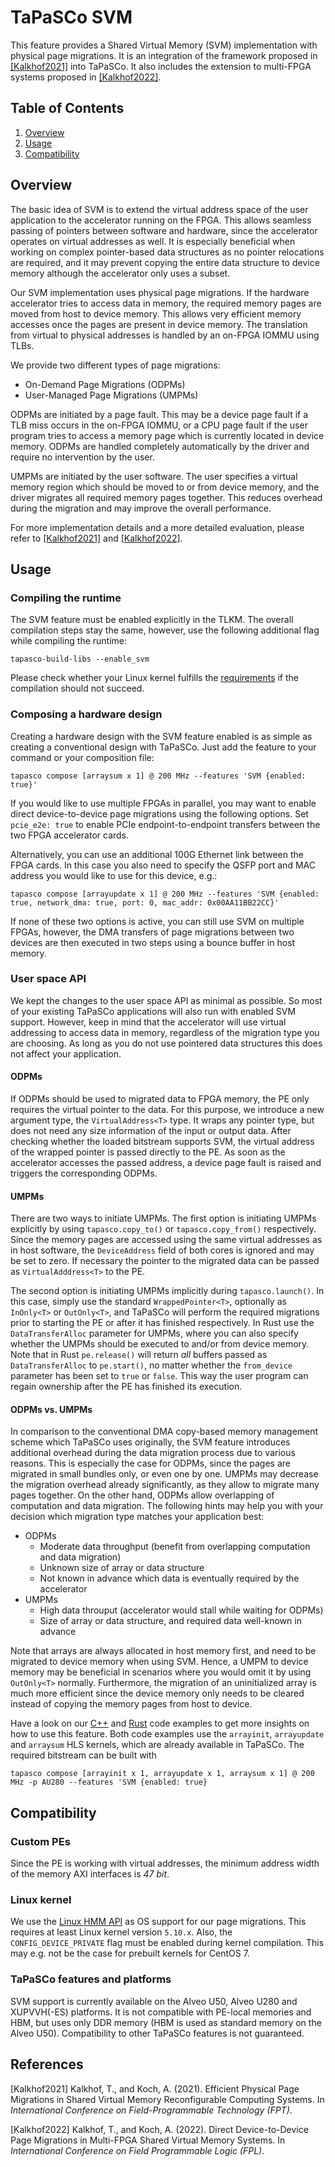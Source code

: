 TaPaSCo SVM
======================

This feature provides a Shared Virtual Memory (SVM) implementation with physical page
migrations. It is an integration of the framework proposed in [[Kalkhof2021]](#fpt_paper) into TaPaSCo.
It also includes the extension to multi-FPGA systems proposed in [[Kalkhof2022]](#fpl_paper).

Table of Contents
-----------------
  1. [Overview](#overview)
  2. [Usage](#usage)
  3. [Compatibility](#compatibility)

Overview <a name="overview"/>
--------

The basic idea of SVM is to extend the virtual address space of the user application to
the accelerator running on the FPGA. This allows seamless passing of pointers between
software and hardware, since the accelerator operates on virtual addresses as well.
It is especially beneficial when working on complex pointer-based data structures as
no pointer relocations are required, and it may prevent copying the entire data
structure to device memory although the accelerator only uses a subset.

Our SVM implementation uses physical page migrations. If the hardware accelerator tries
to access data in memory, the required memory pages are moved from host to device
memory. This allows very efficient memory accesses once the pages are present in
device memory. The translation from virtual to physical addresses is handled by an
on-FPGA IOMMU using TLBs.

We provide two different types of page migrations:
  - On-Demand Page Migrations (ODPMs)
  - User-Managed Page Migrations (UMPMs)

ODPMs are initiated by a page fault. This may be a device page fault if a TLB miss
occurs in the on-FPGA IOMMU, or a CPU page fault if the user program tries to access
a memory page which is currently located in device memory. ODPMs are handled completely
automatically by the driver and require no intervention by the user.

UMPMs are initiated by the user software. The user specifies a virtual memory region
which should be moved to or from device memory, and the driver migrates all required
memory pages together. This reduces overhead during the migration and may improve the
overall performance.

For more implementation details and a more detailed evaluation, please refer to [[Kalkhof2021]](#fpt_paper) and
[[Kalkhof2022]](#fpl_paper).

Usage <a name="usage"/>
-----

### Compiling the runtime

The SVM feature must be enabled explicitly in the TLKM. The overall
compilation steps stay the same, however, use the following additional flag while
compiling the runtime:

```
tapasco-build-libs --enable_svm
```

Please check whether your Linux kernel fulfills the [requirements](#kernel) if the compilation should not succeed.

### Composing a hardware design

Creating a hardware design with the SVM feature enabled is as simple as creating a
conventional design with TaPaSCo. Just add the feature to your command or your
composition file:

```
tapasco compose [arraysum x 1] @ 200 MHz --features 'SVM {enabled: true}'
```

If you would like to use multiple FPGAs in parallel, you may want to enable direct device-to-device page migrations
using the following options. Set ```pcie_e2e: true``` to enable PCIe endpoint-to-endpoint transfers between the two
FPGA accelerator cards.

Alternatively, you can use an additional 100G Ethernet link between the FPGA cards. In this case you also need to
specify the QSFP port and MAC address you would like to use for this device, e.g.:

```
tapasco compose [arrayupdate x 1] @ 200 MHz --features 'SVM {enabled: true, network_dma: true, port: 0, mac_addr: 0x00AA11BB22CC}'
```

If none of these two options is active, you can still use SVM on multiple FPGAs, however, the DMA transfers of page
migrations between two devices are then executed in two steps using a bounce buffer in host memory.

### User space API

We kept the changes to the user space API as minimal as possible. So most of your existing TaPaSCo applications will
also run with enabled SVM support. However, keep in mind that the accelerator will use virtual addressing to access
data in memory, regardless of the migration type you are choosing. As long as you do not use pointered data structures
this does not affect your application.

#### ODPMs

If ODPMs should be used to migrated data to FPGA memory, the PE only requires the virtual pointer to the data.
For this purpose, we introduce a new argument type, the ```VirtualAddress<T>``` type. It wraps any pointer type,
but does not need any size information of the input or output data. After checking whether the loaded bitstream
supports SVM, the virtual address of the wrapped pointer is passed directly to the PE. As soon as the
accelerator accesses the passed address, a device page fault is raised and triggers the corresponding ODPMs.

#### UMPMs

There are two ways to initiate UMPMs. The first option is initiating UMPMs explicitly by using ```tapasco.copy_to()```
or ```tapasco.copy_from()``` respectively. Since the memory pages are accessed using the same virtual addresses as
in host software, the ```DeviceAddress``` field of both cores is ignored and may be set to zero. If necessary the
pointer to the migrated data can be passed as ```VirtualAdddress<T>``` to the PE.

The second option is initiating UMPMs implicitly during ```tapasco.launch()```. In this case, simply use the
standard ```WrappedPointer<T>```, optionally as ```InOnly<T>``` or ```OutOnly<T>```, and TaPaSCo will perform
the required migrations prior to starting the PE or after it has finished respectively.
In Rust use the ```DataTransferAlloc``` parameter for UMPMs, where you can also specify whether the
UMPMs should be executed to and/or from device memory. Note that in Rust ```pe.release()``` will return 
*all* buffers passed as ```DataTransferAlloc``` to ```pe.start()```, no matter whether the ```from_device``` 
parameter has been set to ```true``` or ```false```. This way the user program can regain ownership after the 
PE has finished its execution. 

#### ODPMs vs. UMPMs

In comparison to the conventional DMA copy-based memory management scheme which TaPaSCo uses originally,
the SVM feature introduces additional overhead during the data migration process due to various reasons.
This is especially the case for ODPMs, since the pages are migrated in small bundles only, or even
one by one. UMPMs may decrease the migration overhead already significantly, as they allow to migrate 
many pages together. On the other hand, ODPMs allow overlapping of computation and data migration.
The following hints may help you with your decision which migration type matches your application best:

  - ODPMs
    - Moderate data throughput (benefit from overlapping computation and data migration)
    - Unknown size of array or data structure
    - Not known in advance which data is eventually required by the accelerator
  - UMPMs
    - High data throuput (accelerator would stall while waiting for ODPMs)
    - Size of array or data structure, and required data well-known in advance
    
Note that arrays are always allocated in host memory first, and need to be migrated to device memory
when using SVM. Hence, a UMPM to device memory may be beneficial in scenarios where you would omit
it by using ```OutOnly<T>``` normally. Furthermore, the migration of an uninitialized array is much
more efficient since the device memory only needs to be cleared instead of copying the memory pages 
from host to device.

Have a look on our [C++](../runtime/examples/C++/svm) and [Rust](../runtime/examples/Rust/libtapasco_svm) code examples
to get more insights on how to use this feature. Both code examples use the ```arrayinit```, ```arrayupdate``` and
```arraysum``` HLS kernels, which are already available in TaPaSCo. The required bitstream can be built with

```
tapasco compose [arrayinit x 1, arrayupdate x 1, arraysum x 1] @ 200 MHz -p AU280 --features 'SVM {enabled: true}
```

Compatibility <a name="compatibility"/>
-------------

### Custom PEs

Since the PE is working with virtual addresses, the minimum address width of the memory AXI interfaces is *47 bit*. 

### Linux kernel <a name="kernel"/>

We use the [Linux HMM API](https://www.kernel.org/doc/html/latest/vm/hmm.html) as OS support
for our page migrations. This requires at least Linux kernel version ```5.10.x```. Also, the 
```CONFIG_DEVICE_PRIVATE``` flag must be enabled during kernel compilation. This may e.g. not
be the case for prebuilt kernels for CentOS 7.

### TaPaSCo features and platforms

SVM support is currently available on the Alveo U50, Alveo U280 and XUPVVH(-ES) platforms. It is not compatible
with PE-local memories and HBM, but uses only DDR memory (HBM is used as standard memory on the Alveo U50).
Compatibility to other TaPaSCo features is not guaranteed.

References
----------
[Kalkhof2021] Kalkhof, T., and Koch, A. (2021). Efficient Physical Page Migrations in Shared Virtual Memory Reconfigurable Computing Systems. In *International Conference on Field-Programmable Technology (FPT)*.<a name="FPT_paper"/>

[Kalkhof2022] Kalkhof, T., and Koch, A. (2022). Direct Device-to-Device Page Migrations in Multi-FPGA Shared Virtual Memory Systems. In *International Conference on Field Programmable Logic (FPL)*.<a name="FPL_paper"/>

